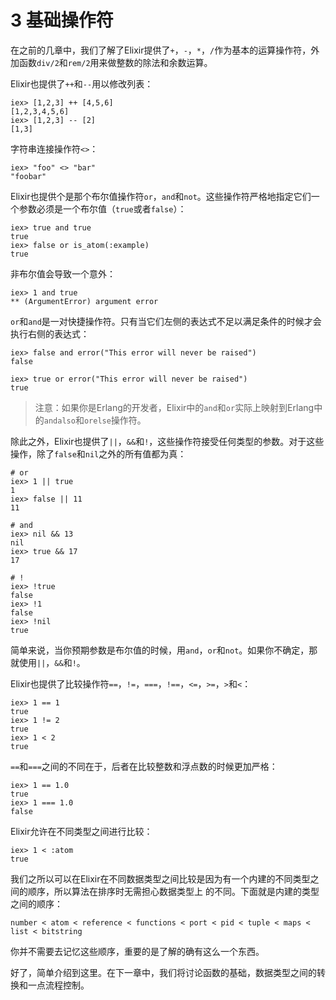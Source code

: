 # 3 基础操作符

在之前的几章中，我们了解了Elixir提供了`+`，`-`，`*`，`/`作为基本的运算操作符，外加函数`div/2`和`rem/2`用来做整数的除法和余数运算。

Elixir也提供了`++`和`--`用以修改列表：

```
iex> [1,2,3] ++ [4,5,6]
[1,2,3,4,5,6]
iex> [1,2,3] -- [2]
[1,3]
```

字符串连接操作符`<>`：

```
iex> "foo" <> "bar"
"foobar"
```

Elixir也提供个是那个布尔值操作符`or`，`and`和`not`。这些操作符严格地指定它们一个参数必须是一个布尔值（`true`或者`false`）：

```
iex> true and true
true
iex> false or is_atom(:example)
true
```

非布尔值会导致一个意外：

```
iex> 1 and true
** (ArgumentError) argument error
```
`or`和`and`是一对快捷操作符。只有当它们左侧的表达式不足以满足条件的时候才会执行右侧的表达式：

```
iex> false and error("This error will never be raised")
false

iex> true or error("This error will never be raised")
true
```

> 注意：如果你是Erlang的开发者，Elixir中的`and`和`or`实际上映射到Erlang中的`andalso`和`orelse`操作符。

除此之外，Elixir也提供了`||`，`&&`和`!`，这些操作符接受任何类型的参数。对于这些操作，除了`false`和`nil`之外的所有值都为真：

```
# or
iex> 1 || true
1
iex> false || 11
11

# and
iex> nil && 13
nil
iex> true && 17
17

# !
iex> !true
false
iex> !1
false
iex> !nil
true
```

简单来说，当你预期参数是布尔值的时候，用`and`，`or`和`not`。如果你不确定，那就使用`||`，`&&`和`!`。

Elixir也提供了比较操作符`==`，`!=`，`===`，`!==`，`<=`，`>=`，`>`和`<`：

```
iex> 1 == 1
true
iex> 1 != 2
true
iex> 1 < 2
true
```

`==`和`===`之间的不同在于，后者在比较整数和浮点数的时候更加严格：

```
iex> 1 == 1.0
true
iex> 1 === 1.0
false
```

Elixir允许在不同类型之间进行比较：

```
iex> 1 < :atom
true
```

我们之所以可以在Elixir在不同数据类型之间比较是因为有一个内建的不同类型之间的顺序，所以算法在排序时无需担心数据类型上  的不同。下面就是内建的类型之间的顺序：

```
number < atom < reference < functions < port < pid < tuple < maps < list < bitstring
```

你并不需要去记忆这些顺序，重要的是了解的确有这么一个东西。

好了，简单介绍到这里。在下一章中，我们将讨论函数的基础，数据类型之间的转换和一点流程控制。
